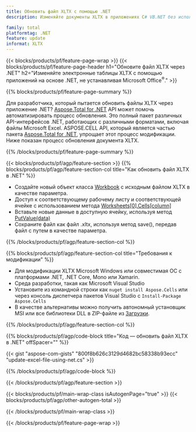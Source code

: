 ```yaml
---
title: Обновить файл XLTX с помощью .NET
description: Изменяйте документы XLTX в приложениях C# VB.NET без использования Microsoft Excel. 

family: total
platformtag: .NET
feature: update
informat: XLTX
---
```

{{< blocks/products/pf/feature-page-wrap >}}
{{< blocks/products/pf/feature-page-header h1="Обновите файл XLTX через .NET" h2="Изменяйте электронные таблицы XLTX с помощью приложений на основе .NET, не устанавливая Microsoft Office<sup>&reg;</sup>." >}}

{{% blocks/products/pf/feature-page-summary %}}

Для разработчика, который пытается обновить файлы XLTX через приложение .NET? [Aspose.Total for .NET](https://products.aspose.com/total/net/) API может помочь автоматизировать процесс обновления. Это полный пакет различных API-интерфейсов .NET, работающих с различными форматами, включая файлы Microsoft Excel. ASPOSE.CELL API, который является частью пакета [Aspose.Total for .NET](https://products.aspose.com/total/net/), упрощает этот процесс модификации. Ниже показан процесс обновления документа XLTX.

{{% /blocks/products/pf/feature-page-summary %}}

{{< blocks/products/pf/agp/feature-section >}}
{{% blocks/products/pf/agp/feature-section-col title="Как обновить файл XLTX в .NET" %}}

- Создайте новый объект класса [Workbook](https://reference.aspose.com/cells/net/aspose.cells/workbook/) с исходным файлом XLTX в качестве параметра.
- Доступ к соответствующему рабочему листу и соответствующей ячейке с использованием метода [Worksheets[0].Cells[column]](https://reference.aspose.com/cells/net/aspose.cells/worksheet/cells/)
- Вставьте новые данные в доступную ячейку, используя метод [PutValue(data)](https://reference.aspose.com/cells/net/aspose.cells/cell/putvalue/)
- Сохраните файл как файл .xltx, используя метод save(), передав файл с путем в качестве параметра.

{{% /blocks/products/pf/agp/feature-section-col %}}

{{% blocks/products/pf/agp/feature-section-col title="Требования к модификации" %}}

- Для модификации XLTX Microsoft Windows или совместимая ОС с платформами .NET, .NET Core, Mono или Xamarin.
- Среда разработки, такая как Microsoft Visual Studio 
- Установите из командной строки как ```nuget install Aspose.Cells``` или через консоль диспетчера пакетов Visual Studio с ```Install-Package Aspose.Cells```
- В качестве альтернативы можно получить автономный установщик MSI или все библиотеки DLL в ZIP-файле из [Загрузки](https://releases.aspose.comcells/net).

{{% /blocks/products/pf/agp/feature-section-col %}}

{{% blocks/products/pf/agp/code-block title="Код — обновить файл XLTX в .NET" offSpacer="" %}}

{{< gist "aspose-com-gists" "800f8b626c3129d4682bc58338b93ecc" "update-excel-file-using-net.cs" >}}

{{% /blocks/products/pf/agp/code-block %}}

{{< /blocks/products/pf/agp/feature-section >}}

{{< blocks/products/pf/main-wrap-class isAutogenPage="true" >}}
{{< blocks/products/pf/agp/other-autogen-total >}}

{{< /blocks/products/pf/main-wrap-class >}}

{{< /blocks/products/pf/feature-page-wrap >}}